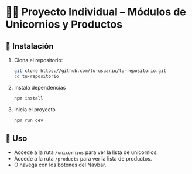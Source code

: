 # 🦄🛒 Proyecto Individual – Módulos de Unicornios y Productos

## 🧩 Instalación

1. Clona el repositorio:
   ```bash
   git clone https://github.com/tu-usuario/tu-repositorio.git
   cd tu-repositorio
   ```

2. Instala dependencias
   ```bash
   npm install
   ```

3. Inicia el proyecto
   ```bash
   npm run dev
   ```

## 🚀 Uso
- Accede a la ruta `/unicornios` para ver la lista de unicornios.
- Accede a la ruta `/products` para ver la lista de productos.
- O navega con los botones del Navbar.
